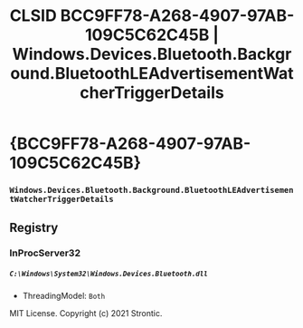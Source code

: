 ﻿---
title: "CLSID BCC9FF78-A268-4907-97AB-109C5C62C45B | Windows.Devices.Bluetooth.Background.BluetoothLEAdvertisementWatcherTriggerDetails"
excerpt: What is COM-Object CLSID BCC9FF78-A268-4907-97AB-109C5C62C45B?
---

# {BCC9FF78-A268-4907-97AB-109C5C62C45B}

### `Windows.Devices.Bluetooth.Background.BluetoothLEAdvertisementWatcherTriggerDetails`

## Registry


### InProcServer32

##### `C:\Windows\System32\Windows.Devices.Bluetooth.dll`
* ThreadingModel: `Both`

MIT License. Copyright (c) 2021 Strontic.


